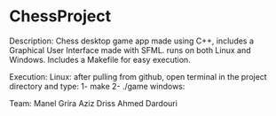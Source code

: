 # ChessProject
Description:
  Chess desktop game app made using C++, includes a Graphical User Interface made with SFML.
  runs on both Linux and Windows.
  Includes a Makefile for easy execution.

Execution:
  Linux:
    after pulling from github, open terminal in the project directory and type:
    1- make
    2- ./game
  windows:
    
Team:
  Manel Grira
  Aziz Driss
  Ahmed Dardouri
